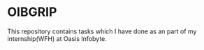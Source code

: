 # OIBGRIP
This repository contains tasks which I have done as an part of my internship(WFH) at Oasis Infobyte. 
